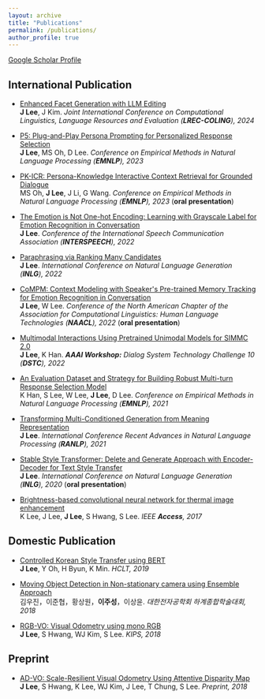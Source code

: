 ```yaml
---
layout: archive
title: "Publications"
permalink: /publications/
author_profile: true
---
```


[Google Scholar Profile](https://scholar.google.co.kr/citations?hl=ko&user=97I4jiEAAAAJ&view_op=list_works&sortby=pubdate)

## International Publication
- [Enhanced Facet Generation with LLM Editing]() <br>
**J Lee**, J Kim. *Joint International Conference on Computational Linguistics, Language Resources and Evaluation (**LREC-COLING**), 2024*

- [P5: Plug-and-Play Persona Prompting for Personalized Response Selection](https://arxiv.org/pdf/2310.06390.pdf) <br>
**J Lee**, MS Oh, D Lee. *Conference on Empirical Methods in Natural Language Processing (**EMNLP**), 2023*

- [PK-ICR: Persona-Knowledge Interactive Context Retrieval for Grounded Dialogue](https://arxiv.org/pdf/2302.06674.pdf) <br>
MS Oh, **J Lee**, J Li, G Wang. *Conference on Empirical Methods in Natural Language Processing (**EMNLP**), 2023* (**oral presentation**)

- [The Emotion is Not One-hot Encoding: Learning with Grayscale Label for Emotion Recognition in Conversation](https://www.isca-speech.org/archive/pdfs/interspeech_2022/lee22e_interspeech.pdf) <br>
**J Lee**. *Conference of the International Speech Communication Association (**INTERSPEECH**), 2022*

- [Paraphrasing via Ranking Many Candidates](https://aclanthology.org/2022.inlg-main.6.pdf) <br>
**J Lee**. *International Conference on Natural Language Generation (**INLG**), 2022*

- [CoMPM: Context Modeling with Speaker's Pre-trained Memory Tracking for Emotion Recognition in Conversation](https://aclanthology.org/2022.naacl-main.416.pdf) <br>
**J Lee**, W Lee. *Conference of the North American Chapter of the Association for Computational Linguistics: Human Language Technologies (**NAACL**), 2022* (**oral presentation**)

- [Multimodal Interactions Using Pretrained Unimodal Models for SIMMC 2.0](https://arxiv.org/pdf/2112.05328.pdf) <br>
**J Lee**, K Han. ***AAAI Workshop:** Dialog System Technology Challenge 10 (**DSTC**), 2022*

- [An Evaluation Dataset and Strategy for Building Robust Multi-turn Response Selection Model](https://arxiv.org/pdf/2109.04834.pdf) <br>
K Han, S Lee, W Lee, **J Lee**, D Lee. *Conference on Empirical Methods in Natural Language Processing (**EMNLP**), 2021*

- [Transforming Multi-Conditioned Generation from Meaning Representation](https://aclanthology.org/2021.ranlp-1.92.pdf) <br>
**J Lee**. *International Conference Recent Advances in Natural Language Processing (**RANLP**), 2021*

- [Stable Style Transformer: Delete and Generate Approach with Encoder-Decoder for Text Style Transfer](https://aclanthology.org/2020.inlg-1.25.pdf) <br>
**J Lee**. *International Conference on Natural Language Generation (**INLG**), 2020* (**oral presentation**)

- [Brightness-based convolutional neural network for thermal image enhancement](https://ieeexplore.ieee.org/stamp/stamp.jsp?tp=&arnumber=8094863) <br>
K Lee, J Lee, **J Lee**, S Hwang, S Lee. *IEEE **Access**, 2017*

## Domestic Publication
- [Controlled Korean Style Transfer using BERT](https://www.koreascience.or.kr/article/CFKO201930060752841.pdf) <br>
**J Lee**, Y Oh, H Byun, K Min. *HCLT, 2019*

- [Moving Object Detection in Non-stationary camera using Ensemble Approach](https://www.dbpia.co.kr/Journal/articleDetail?nodeId=NODE07515805) <br>
김우진，이준협，황상원，**이주성**，이상윤. *대한전자공학회 하계종합학술대회, 2018*

- [RGB-VO: Visual Odometry using mono RGB](https://www.koreascience.or.kr/article/CFKO201826259815539.page) <br>
**J Lee**, S Hwang, WJ Kim, S Lee. *KIPS, 2018*

## Preprint
- [AD-VO: Scale-Resilient Visual Odometry Using Attentive Disparity Map](https://arxiv.org/pdf/2001.02090) <br>
**J Lee**, S Hwang, K Lee, WJ Kim, J Lee, T Chung, S Lee. *Preprint, 2018*
